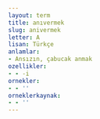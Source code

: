 ```yaml
---
layout: term
title: anıvermek
slug: anivermek
letter: A
lisan: Türkçe
anlamlar:
- Ansızın, çabucak anmak
ozellikler:
- - -i
ornekler:
- - ''
orneklerkaynak:
- - ''
---
```


